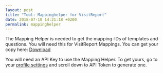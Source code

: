 ```yaml
---
layout: post
title: "Tool: Mappinghelper for VisitReport"
date: 2018-07-10 14:21:18 +0200
permalink: mappinghelper
---
```

The Mapping Helper is needed to get the mapping-IDs of templates and questions. You will need this for VisitReport Mappings.
You can get your copy here: [Download](https://github.com/snapADDY/snapaddy-mapping-doc/raw/master/files/MappingHelper.zip) 

You will need an API Key to use the Mapping Helper. To get yours, go to your [profile settings](https://app.snapaddy.com/profile-update) and scroll down to API Token to generate one.

